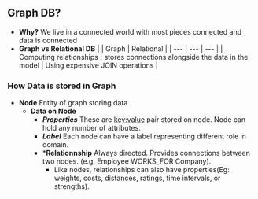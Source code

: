 ## Graph DB?
- **Why?** We live in a connected world with most pieces connected and data is connected
- **Graph vs Relational DB**
| | Graph | Relational |
| --- | --- | --- |
| Computing relationships | stores connections alongside the data in the model | Using expensive JOIN operations |

### How Data is stored in Graph
- **Node** Entity of graph storing data.
  - **Data on Node**
    - ***Properties*** These are <key:value> pair stored on node. Node can hold any number of attributes.
    - ***Label*** Each node can have a label representing different role in domain.
    - ***Relationnship** Always directed. Provides connections between two nodes. (e.g. Employee WORKS_FOR Company).
      - Like nodes, relationships can also have properties(Eg: weights, costs, distances, ratings, time intervals, or strengths).
